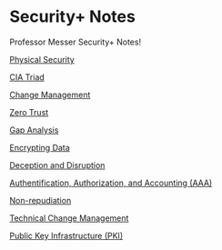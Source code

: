 # Security+ Notes
Professor Messer Security+ Notes!




[Physical Security](https://github.com/ashamsaasef7533-a11y/Security-Notes/blob/main/Physical%20Security.pdf) 

[CIA Triad](https://github.com/ashamsaasef7533-a11y/Security-Notes/blob/main/The%20CIA%20Triad.pdf)

[Change Management](https://github.com/ashamsaasef7533-a11y/Security-Notes/blob/main/Change%20Management.pdf)

[Zero Trust](https://github.com/ashamsaasef7533-a11y/Security-Notes/blob/main/Zero%20Trust.pdf)

[Gap Analysis](https://github.com/ashamsaasef7533-a11y/Security-Notes/blob/main/Gap%20Anaylsis.pdf)

[Encrypting Data](https://github.com/ashamsaasef7533-a11y/Security-Notes/blob/main/Encrypting%20Data.pdf)

[Deception and Disruption](https://github.com/ashamsaasef7533-a11y/Security-Notes/blob/main/Deception%20and%20Disruption.pdf)

[Authentification, Authorization, and Accounting (AAA)](https://github.com/ashamsaasef7533-a11y/Security-Notes/blob/main/Authentification%2C%20Authorization%2C%20and%20Accounting.pdf)

[Non-repudiation](https://github.com/ashamsaasef7533-a11y/Security-Notes/blob/main/Non-repudiation.pdf)

[Technical Change Management](https://github.com/ashamsaasef7533-a11y/Security-Notes/blob/main/Technical%20Change%20Management.pdf)

[Public Key Infrastructure (PKI)](https://github.com/ashamsaasef7533-a11y/Security-Notes/blob/main/Public%20Key%20Infrastructure%20(PKI).pdf)



